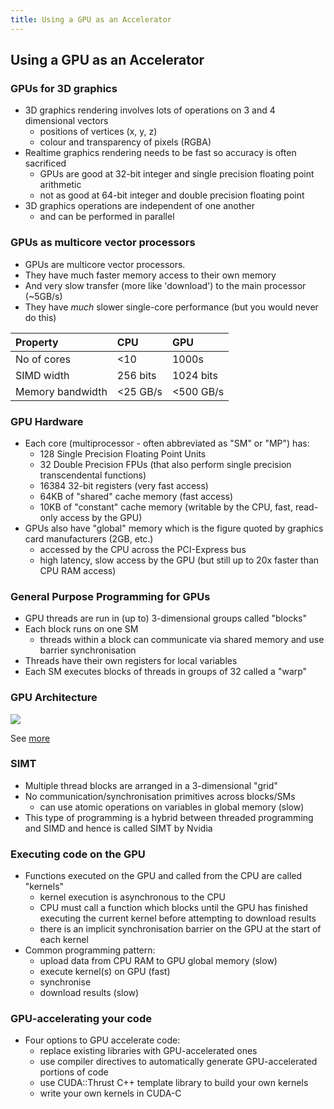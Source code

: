 ```yaml
---
title: Using a GPU as an Accelerator
---
```


## Using a GPU as an Accelerator

### GPUs for 3D graphics

* 3D graphics rendering involves lots of operations on 3 and 4 dimensional vectors
    - positions of vertices (x, y, z)
    - colour and transparency of pixels (RGBA)
* Realtime graphics rendering needs to be fast so accuracy is often sacrificed
    - GPUs are good at 32-bit integer and single precision floating point arithmetic
    - not as good at 64-bit integer and double precision floating point
* 3D graphics operations are independent of one another
    - and can be performed in parallel

### GPUs as multicore vector processors

* GPUs are  multicore vector processors.
* They have much faster memory access to their own memory
* And very slow transfer (more like 'download') to the main processor (~5GB/s)
* They have *much* slower single-core performance (but you would never do this)


| Property         | CPU      | GPU       |
|:-----------------|:---------|:----------|
| No of cores      | <10      | 1000s     |
| SIMD width       | 256 bits | 1024 bits |
| Memory bandwidth | <25 GB/s | <500 GB/s |



### GPU Hardware

* Each core (multiprocessor - often abbreviated as "SM" or "MP") has:
    - 128 Single Precision Floating Point Units
    - 32 Double Precision FPUs (that also perform single precision transcendental functions)
    - 16384 32-bit registers (very fast access)
    - 64KB of "shared" cache memory (fast access)
    - 10KB of "constant" cache memory (writable by the CPU, fast, read-only access by the GPU)
* GPUs also have "global" memory which is the figure quoted by graphics card manufacturers (2GB, etc.)
    - accessed by the CPU across the PCI-Express bus
    - high latency, slow access by the GPU (but still up to 20x faster than CPU RAM access)

### General Purpose Programming for GPUs

* GPU threads are run in (up to) 3-dimensional groups called "blocks"
* Each block runs on one SM
    - threads within a block can communicate via shared memory and use barrier synchronisation
* Threads have their own registers for local variables
* Each SM executes blocks of threads in groups of 32 called a "warp"

### GPU Architecture

![](https://www.pgroup.com/images/insider/pgi-nvidia-block-diagram.png)

See [more](http://www.gris.informatik.tu-darmstadt.de/cuda-workshop/tutorial/Advanced_CUDA_01.pdf)

### SIMT

* Multiple thread blocks are arranged in a 3-dimensional "grid"
* No communication/synchronisation primitives across blocks/SMs
    - can use atomic operations on variables in global memory (slow)
* This type of programming is a hybrid between threaded programming and SIMD and hence is called SIMT by Nvidia

### Executing code on the GPU

* Functions executed on the GPU and called from the CPU are called "kernels"
    - kernel execution is asynchronous to the CPU
    - CPU must call a function which blocks until the GPU has finished executing the current kernel before attempting to download results
    - there is an implicit synchronisation barrier on the GPU at the start of each kernel
* Common programming pattern:
    - upload data from CPU RAM to GPU global memory (slow)
    - execute kernel(s) on GPU (fast)
    - synchronise
    - download results (slow)

### GPU-accelerating your code

* Four options to GPU accelerate code:
    - replace existing libraries with GPU-accelerated ones
    - use compiler directives to automatically generate GPU-accelerated portions of code
    - use CUDA::Thrust C++ template library to build your own kernels
    - write your own kernels in CUDA-C
